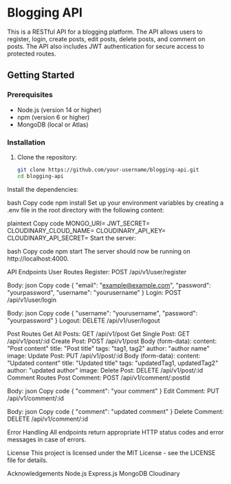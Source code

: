 # Blogging API

This is a RESTful API for a blogging platform. The API allows users to register, login, create posts, edit posts, delete posts, and comment on posts. The API also includes JWT authentication for secure access to protected routes.

## Getting Started

### Prerequisites

- Node.js (version 14 or higher)
- npm (version 6 or higher)
- MongoDB (local or Atlas)

### Installation

1. Clone the repository:

   ```bash
   git clone https://github.com/your-username/blogging-api.git
   cd blogging-api
Install the dependencies:

bash
Copy code
npm install
Set up your environment variables by creating a .env file in the root directory with the following content:

plaintext
Copy code
MONGO_URI=<Your MongoDB URI>
JWT_SECRET=<Your JWT Secret>
CLOUDINARY_CLOUD_NAME=<Your Cloudinary Cloud Name>
CLOUDINARY_API_KEY=<Your Cloudinary API Key>
CLOUDINARY_API_SECRET=<Your Cloudinary API Secret>
Start the server:

bash
Copy code
npm start
The server should now be running on http://localhost:4000.

API Endpoints
User Routes
Register: POST /api/v1/user/register

Body:
json
Copy code
{
  "email": "example@example.com",
  "password": "yourpassword",
  "username": "yourusername"
}
Login: POST /api/v1/user/login

Body:
json
Copy code
{
  "username": "yourusername",
  "password": "yourpassword"
}
Logout: DELETE /api/v1/user/logout

Post Routes
Get All Posts: GET /api/v1/post
Get Single Post: GET /api/v1/post/:id
Create Post: POST /api/v1/post
Body (form-data):
content: "Post content"
title: "Post title"
tags: "tag1, tag2"
author: "author name"
image: <file>
Update Post: PUT /api/v1/post/:id
Body (form-data):
content: "Updated content"
title: "Updated title"
tags: "updatedTag1, updatedTag2"
author: "updated author"
image: <file>
Delete Post: DELETE /api/v1/post/:id
Comment Routes
Post Comment: POST /api/v1/comment/:postId

Body:
json
Copy code
{
  "comment": "your comment"
}
Edit Comment: PUT /api/v1/comment/:id

Body:
json
Copy code
{
  "comment": "updated comment"
}
Delete Comment: DELETE /api/v1/comment/:id

Error Handling
All endpoints return appropriate HTTP status codes and error messages in case of errors.

License
This project is licensed under the MIT License - see the LICENSE file for details.

Acknowledgements
Node.js
Express.js
MongoDB
Cloudinary
